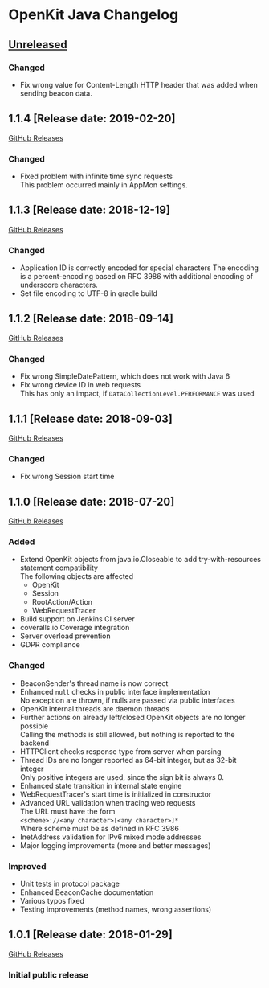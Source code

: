 # OpenKit Java Changelog

## [Unreleased](https://github.com/Dynatrace/openkit-java/compare/v1.1.4...release/1.1)

### Changed
- Fix wrong value for Content-Length HTTP header that was added when sending beacon data.

## 1.1.4 [Release date: 2019-02-20]
[GitHub Releases](https://github.com/Dynatrace/openkit-java/releases/tag/v1.1.4)

### Changed
- Fixed problem with infinite time sync requests  
  This problem occurred mainly in AppMon settings.

## 1.1.3 [Release date: 2018-12-19]
[GitHub Releases](https://github.com/Dynatrace/openkit-java/releases/tag/v1.1.3)

### Changed
- Application ID is correctly encoded for special characters
  The encoding is a percent-encoding based on RFC 3986 with additional encoding of underscore characters.
- Set file encoding to UTF-8 in gradle build

## 1.1.2 [Release date: 2018-09-14]
[GitHub Releases](https://github.com/Dynatrace/openkit-java/releases/tag/v1.1.2)

### Changed
- Fix wrong SimpleDatePattern, which does not work with Java 6
- Fix wrong device ID in web requests  
  This has only an impact, if `DataCollectionLevel.PERFORMANCE` was used

## 1.1.1 [Release date: 2018-09-03]
[GitHub Releases](https://github.com/Dynatrace/openkit-java/releases/tag/v1.1.1)

### Changed
- Fix wrong Session start time

## 1.1.0 [Release date: 2018-07-20]
[GitHub Releases](https://github.com/Dynatrace/openkit-java/releases/tag/v1.1.0)

### Added
- Extend OpenKit objects from java.io.Closeable to add try-with-resources statement compatibility  
  The following objects are affected
  - OpenKit
  - Session
  - RootAction/Action
  - WebRequestTracer
- Build support on Jenkins CI server
- coveralls.io Coverage integration
- Server overload prevention
- GDPR compliance

### Changed
- BeaconSender's thread name is now correct
- Enhanced `null` checks in public interface implementation  
  No exception are thrown, if nulls are passed via public interfaces
- OpenKit internal threads are daemon threads
- Further actions on already left/closed OpenKit objects are no longer possible  
  Calling the methods is still allowed, but nothing is reported to the backend 
- HTTPClient checks response type from server when parsing
- Thread IDs are no longer reported as 64-bit integer, but as 32-bit integer  
  Only positive integers are used, since the sign bit is always 0.
- Enhanced state transition in internal state engine
- WebRequestTracer's start time is initialized in constructor
- Advanced URL validation when tracing web requests  
  The URL must have the form  
  `<scheme>://<any character>[<any character>]*`  
  Where scheme must be as defined in RFC 3986
- InetAddress validation for IPv6 mixed mode addresses
- Major logging improvements (more and better messages)

### Improved
- Unit tests in protocol package
- Enhanced BeaconCache documentation
- Various typos fixed
- Testing improvements (method names, wrong assertions)

## 1.0.1 [Release date: 2018-01-29]
[GitHub Releases](https://github.com/Dynatrace/openkit-java/releases/tag/v1.0.1)
### Initial public release
